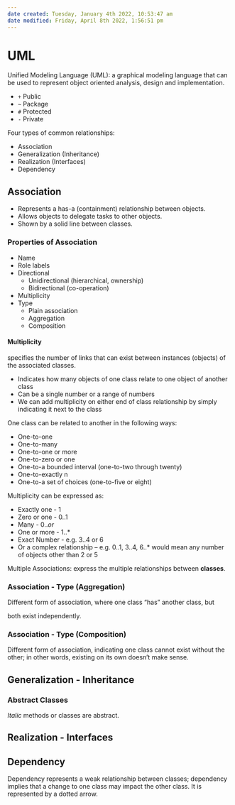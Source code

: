 ```yaml
---
date created: Tuesday, January 4th 2022, 10:53:47 am
date modified: Friday, April 8th 2022, 1:56:51 pm
---
```


# UML

Unified Modeling Language (UML): a graphical modeling language that can be used to represent object oriented analysis, design and implementation.

- `+` Public
- `~` Package
- `#` Protected
- `-` Private

Four types of common relationships:

- Association
- Generalization (Inheritance)
- Realization (Interfaces)
- Dependency

## Association

- Represents a has-a (containment) relationship between objects.
- Allows objects to delegate tasks to other objects.
- Shown by a solid line between classes.

### Properties of Association

- Name
- Role labels
- Directional
    - Unidirectional (hierarchical, ownership)
    - Bidirectional (co-operation)
- Multiplicity
- Type
    - Plain association
    - Aggregation
    - Composition

#### Multiplicity

specifies the number of links that can exist between instances (objects) of the associated classes.

- Indicates how many objects of one class relate to one object of another class
- Can be a single number or a range of numbers
- We can add multiplicity on either end of class relationship by simply indicating it next to the class

One class can be related to another in the following ways:

- One-to-one
- One-to-many
- One-to-one or more
- One-to-zero or one
- One-to-a bounded interval (one-to-two through twenty)
- One-to-exactly n
- One-to-a set of choices (one-to-five or eight)

Multiplicity can be expressed as:

- Exactly one - 1
- Zero or one - 0..1
- Many - 0.._or_
- One or more - 1..\*
- Exact Number - e.g. 3..4 or 6
- Or a complex relationship – e.g. 0..1, 3..4, 6..\* would mean any number of objects other than 2 or 5

Multiple Associations: express the multiple relationships between **classes**.

### Association - Type (Aggregation)

Different form of association, where one class “has” another class, but

both exist independently.

### Association - Type (Composition)

Different form of association, indicating one class cannot exist without the other; in other words, existing on its own doesn’t make sense.

## Generalization - Inheritance

### Abstract Classes

_Italic_ methods or classes are abstract.

## Realization - Interfaces

## Dependency

Dependency represents a weak relationship between classes; dependency implies that a change to one class may impact the other class. It is represented by a dotted arrow.
